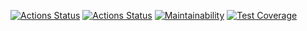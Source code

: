 [![Actions Status](https://github.com/Dmitry996/python-project-50/actions/workflows/hexlet-check.yml/badge.svg)](https://github.com/Dmitry996/python-project-50/actions) 
[![Actions Status](https://github.com/Dmitry996/python-project-50/actions/workflows/python-app.yml/badge.svg)](https://github.com/Dmitry996/python-project-50/actions) 
[![Maintainability](https://api.codeclimate.com/v1/badges/f06188d6369fa4768071/maintainability)](https://codeclimate.com/github/Dmitry996/python-project-50/maintainability) 
[![Test Coverage](https://api.codeclimate.com/v1/badges/f06188d6369fa4768071/test_coverage)](https://codeclimate.com/github/Dmitry996/python-project-50/test_coverage) 
